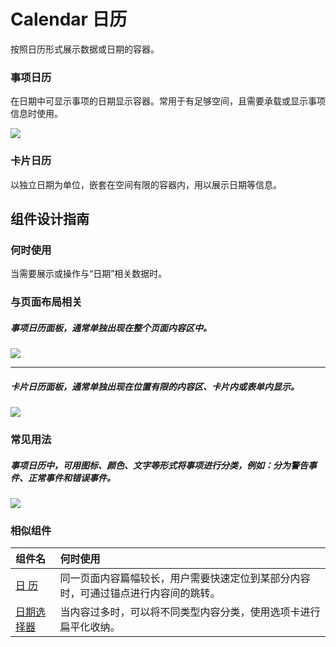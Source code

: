 # Calendar 日历

按照日历形式展示数据或日期的容器。




### 事项日历

在日期中可显示事项的日期显示容器。常用于有足够空间，且需要承载或显示事项信息时使用。

<img src="https://oteam-tdesign-1258344706.cos.ap-guangzhou.myqcloud.com/site/design/image2020-8-11_11-34-2.png"/>

### 卡片日历

以独立日期为单位，嵌套在空间有限的容器内，用以展示日期等信息。



## 组件设计指南


### 何时使用

当需要展示或操作与“日期”相关数据时。

### 与页面布局相关

##### 事项日历面板，通常单独出现在整个页面内容区中。


<img src="https://oteam-tdesign-1258344706.cos.ap-guangzhou.myqcloud.com/site/design/%E6%97%A5%201.png" />

<hr />

##### 卡片日历面板，通常单独出现在位置有限的内容区、卡片内或表单内显示。

<img src="https://oteam-tdesign-1258344706.cos.ap-guangzhou.myqcloud.com/site/design/%E6%97%A5%202.png" />


### 常见用法

##### 事项日历中，可用图标、颜色、文字等形式将事项进行分类，例如：分为警告事件、正常事件和错误事件。


<img src="https://oteam-tdesign-1258344706.cos.ap-guangzhou.myqcloud.com/site/design/%E6%97%A5%203.png" />

### 相似组件

| 组件名 | 何时使用                                                                       |
| :----- | :----------------------------------------------------------------------------- |
| [日 历](./calendar) | 同一页面内容篇幅较长，用户需要快速定位到某部分内容时，可通过锚点进行内容间的跳转。 |
| [日期选择器](./date-picker)| 当内容过多时，可以将不同类型内容分类，使用选项卡进行扁平化收纳。                |
